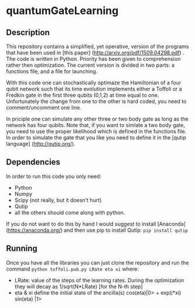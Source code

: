 # quantumGateLearning

## Description 

This repository contains a simplified, yet operative, version of the programs that have been used in [this paper] (http://arxiv.org/pdf/1509.04298.pdf) . The code is written in Python. Priority has been given to comprehension rather then optimization. The current version is divided in two parts: a functions file, and a file for launching. 

With this code one can stochastically optimaze the Hamiltonian of a four qubit network such that its time evolution implements either a Toffoli or a Fredkin gate in the first three qubits (0,1,2) at time equal to one. Unfortunately the change from one to the other is hard coded, you need to comment/uncomment one line. 

In priciple one can simulate any other three or two body gate as long as the network has four qubits. Note that, if you want to simlate a two body gate, you need to use the proper likelihood which is defined in the functions file. In order to simulate the gate that you like you need to define it in the [qutip language] (http://qutip.org/).

## Dependencies 

In order to run this code you only need:

  - Python 
  - Numpy
  - Scipy (not really, but it doesn't hurt)
  - Qutip
  - all the others should come along with python.

If you do not want to do this by hand I would suggest to install [Anaconda] (https://anaconda.org/) and then use pip to install Qutip: `pip install qutip`

## Running 

Once you have all the libraries you can just clone the repository and run the command `python toffoli.pub.py LRate eta xi` where:

  - LRate: value of the steps of the learning rates. During the optimization they will decay as 1/sqrt(N*LRate) [for the N-th step]
  - eta & xi define the initial state of the ancilla(s) cos(eta)|0> + exp(i*xi) sin(eta) |1>

